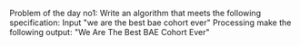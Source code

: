 Problem of the day no1:
Write an algorithm that meets the following specification:
Input "we are the best bae cohort ever"
Processing make the following output: "We Are The Best BAE Cohort Ever"
